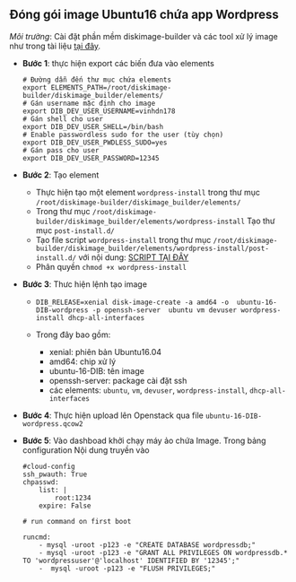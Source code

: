 ## Đóng gói image Ubuntu16 chứa app Wordpress

*Môi trường*: Cài đặt phần mềm diskimage-builder và các tool xử lý image như trong tài liệu [tại đây](https://github.com/vinhducnguyen1708/Tim-hieu-OpenStack/blob/master/Image%20Create/Diskimage-Builder.md).

- **Bước 1**: thực hiện export các biến đưa vào elements
    ```
    # Đường dẫn đến thư mục chứa elements
    export ELEMENTS_PATH=/root/diskimage-builder/diskimage_builder/elements/
    # Gán username mặc định cho image
    export DIB_DEV_USER_USERNAME=vinhdn178
    # Gán shell cho user
    export DIB_DEV_USER_SHELL=/bin/bash
    # Enable passwordless sudo for the user (tùy chọn)
    export DIB_DEV_USER_PWDLESS_SUDO=yes
    # Gán pass cho user
    export DIB_DEV_USER_PASSWORD=12345
    ```

- **Bước 2**: Tạo element 
    - Thực hiện tạo một element `wordpress-install` trong thư mục `/root/diskimage-builder/diskimage_builder/elements/`
    - Trong thư mục `/root/diskimage-builder/diskimage_builder/elements/wordpress-install` Tạo thư mục `post-install.d/`
    - Tạo file script `wordpress-install`  trong thư mục `/root/diskimage-builder/diskimage_builder/elements/wordpress-install/post-install.d/`
     với nội dung:
        [SCRIPT TẠI ĐÂY](script/U16-script-Wordpress.sh)
    - Phân quyền `chmod +x wordpress-install`
- **Bước 3**: Thưc hiện lệnh tạo image
   -    ```
        DIB_RELEASE=xenial disk-image-create -a amd64 -o  ubuntu-16-DIB-wordpress -p openssh-server  ubuntu vm devuser wordpress-install dhcp-all-interfaces
        ```
    - Trong đây bao gồm:
        
        - xenial: phiên bản Ubuntu16.04
        - amd64: chip xử lý
        - ubuntu-16-DIB: tên image
        - openssh-server: package cài đặt ssh
        - các elements: `ubuntu`, `vm`, `devuser`, `wordpress-install`, `dhcp-all-interfaces`
- **Bước 4**: Thực hiện upload lên Openstack qua file `ubuntu-16-DIB-wordpress.qcow2`

- **Bước 5**: Vào dashboad khởi chạy máy ảo chứa Image. Trong bảng configuration
Nội dung truyền vào
    ```
    #cloud-config
    ssh_pwauth: True
    chpasswd:
        list: |
            root:1234
        expire: False

    # run command on first boot

    runcmd:
        - mysql -uroot -p123 -e "CREATE DATABASE wordpressdb;"
        - mysql -uroot -p123 -e "GRANT ALL PRIVILEGES ON wordpressdb.* TO 'wordpressuser'@'localhost' IDENTIFIED BY '12345';"
        -  mysql -uroot -p123 -e "FLUSH PRIVILEGES;"
    ```